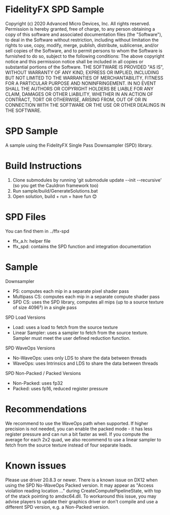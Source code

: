 # FidelityFX SPD Sample
Copyright (c) 2020 Advanced Micro Devices, Inc. All rights reserved. Permission is hereby granted, free of charge, to any person obtaining a copy of this software and associated documentation files (the "Software"), to deal in the Software without restriction, including without limitation the rights to use, copy, modify, merge, publish, distribute, sublicense, and/or sell copies of the Software, and to permit persons to whom the Software is furnished to do so, subject to the following conditions: The above copyright notice and this permission notice shall be included in all copies or substantial portions of the Software. THE SOFTWARE IS PROVIDED "AS IS", WITHOUT WARRANTY OF ANY KIND, EXPRESS OR IMPLIED, INCLUDING BUT NOT LIMITED TO THE WARRANTIES OF MERCHANTABILITY, FITNESS FOR A PARTICULAR PURPOSE AND NONINFRINGEMENT. IN NO EVENT SHALL THE AUTHORS OR COPYRIGHT HOLDERS BE LIABLE FOR ANY CLAIM, DAMAGES OR OTHER LIABILITY, WHETHER IN AN ACTION OF CONTRACT, TORT OR OTHERWISE, ARISING FROM, OUT OF OR IN CONNECTION WITH THE SOFTWARE OR THE USE OR OTHER DEALINGS IN THE SOFTWARE.

# SPD Sample

A sample using the FidelityFX Single Pass Downsampler (SPD) library.

# Build Instructions

1. Clone submodules by running 'git submodule update --init --recursive' (so you get the Cauldron framework too)
2. Run sample/build/GenerateSolutions.bat
3. Open solution, build + run + have fun 😊

# SPD Files
You can find them in ../ffx-spd
- ffx_a.h: helper file
- ffx_spd: contains the SPD function and integration documentation

# Sample
Downsampler
- PS: computes each mip in a separate pixel shader pass
- Multipass CS: computes each mip in a separate compute shader pass
- SPD CS: uses the SPD library, computes all mips (up to a source texture of size 4096²) in a single pass

SPD Load Versions
- Load: uses a load to fetch from the source texture
- Linear Sampler: uses a sampler to fetch from the source texture. Sampler must meet the user defined reduction function.

SPD WaveOps Versions
- No-WaveOps: uses only LDS to share the data between threads
- WaveOps: uses Intrinsics and LDS to share the data between threads

SPD Non-Packed / Packed Versions
- Non-Packed: uses fp32
- Packed: uses fp16, reduced register pressure

# Recommendations
We recommend to use the WaveOps path when supported. If higher precision is not needed, you can enable the packed mode - it has less register pressure and can run a bit faster as well.
If you compute the average for each 2x2 quad, we also recommend to use a linear sampler to fetch from the source texture instead of four separate loads.

# Known issues
Please use driver 20.8.3 or newer. There is a known issue on DX12 when using the SPD No-WaveOps Packed version.
It may appear as "Access violation reading location ..." during CreateComputePipelineState, with top of the stack pointing to amdxc64.dll.
To workaround this issue, you may advise players to update their graphics driver or don't compile and use a different SPD version, e.g. a Non-Packed version.